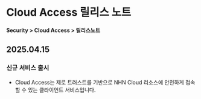 # Cloud Access 릴리스 노트

**Security > Cloud Access > 릴리스노트**

## 2025.04.15

### 신규 서비스 출시
* Cloud Access는 제로 트러스트를 기반으로 NHN Cloud 리소스에 안전하게 접속할 수 있는 클라이언트 서비스입니다.
